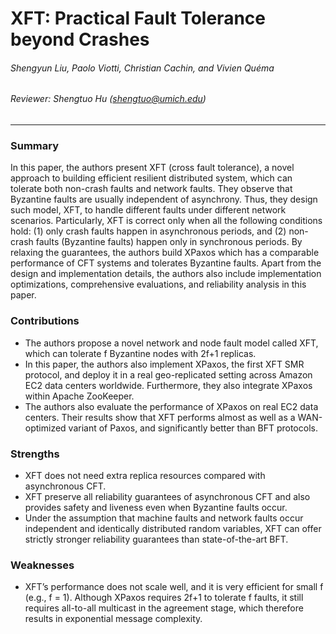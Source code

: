 XFT: Practical Fault Tolerance beyond Crashes
===

###### Shengyun Liu, Paolo Viotti, Christian Cachin, and Vivien Quéma

###### Reviewer: Shengtuo Hu (shengtuo@umich.edu)

---

### Summary

In this paper, the authors present XFT (cross fault tolerance), a novel approach to building efficient resilient distributed system, which can tolerate both non-crash faults and network faults. They observe that Byzantine faults are usually independent of asynchrony. Thus, they design such model, XFT, to handle different faults under different network scenarios. Particularly, XFT is correct only when all the following conditions hold: (1) only crash faults happen in asynchronous periods, and (2) non-crash faults (Byzantine faults) happen only in synchronous periods. By relaxing the guarantees, the authors build XPaxos which has a comparable performance of CFT systems and tolerates Byzantine faults. Apart from the design and implementation details, the authors also include implementation optimizations, comprehensive evaluations, and reliability analysis in this paper.

### Contributions

- The authors propose a novel network and node fault model called XFT, which can tolerate f Byzantine nodes with 2f+1 replicas.
- In this paper, the authors also implement XPaxos, the first XFT SMR protocol, and deploy it in a real geo-replicated setting across Amazon EC2 data centers worldwide. Furthermore, they also integrate XPaxos within Apache ZooKeeper.
- The authors also evaluate the performance of XPaxos on real EC2 data centers. Their results show that XFT performs almost as well as a WAN-optimized variant of Paxos, and significantly better than BFT protocols.

### Strengths

- XFT does not need extra replica resources compared with asynchronous CFT.
- XFT preserve all reliability guarantees of asynchronous CFT and also provides safety and liveness even when Byzantine faults occur.
- Under the assumption that machine faults and network faults occur independent and identically distributed random variables, XFT can offer strictly stronger reliability guarantees than state-of-the-art BFT.

### Weaknesses

- XFT’s performance does not scale well, and it is very efficient for small f (e.g., f = 1). Although XPaxos requires 2f+1 to tolerate f faults, it still requires all-to-all multicast in the agreement stage, which therefore results in exponential message complexity.

